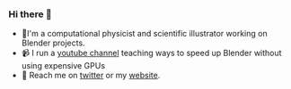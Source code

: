 ### Hi there 👋

- 🔬I'm a computational physicist and scientific illustrator working on Blender projects.
- 📹 I run a [youtube channel](https://www.youtube.com/channel/UC8gJDuYMiTWKyhcEXK-oRIw) teaching ways to speed up Blender without using expensive GPUs
- 🐤 Reach me on [twitter](https://twitter.com/mu_singularity) or my [website](microSingularity.org).
